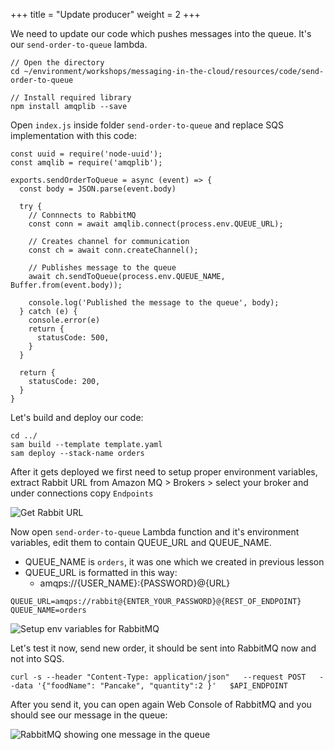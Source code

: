 +++
title = "Update producer"
weight = 2
+++

We need to update our code which pushes messages into the queue. It's our `send-order-to-queue` lambda.

```
// Open the directory
cd ~/environment/workshops/messaging-in-the-cloud/resources/code/send-order-to-queue

// Install required library
npm install amqplib --save
```

Open `index.js` inside folder `send-order-to-queue` and replace SQS implementation with this code:

```
const uuid = require('node-uuid');
const amqlib = require('amqplib');

exports.sendOrderToQueue = async (event) => {
  const body = JSON.parse(event.body)

  try {
    // Connnects to RabbitMQ
    const conn = await amqlib.connect(process.env.QUEUE_URL);

    // Creates channel for communication
    const ch = await conn.createChannel();

    // Publishes message to the queue
    await ch.sendToQueue(process.env.QUEUE_NAME, Buffer.from(event.body));

    console.log('Published the message to the queue', body);
  } catch (e) {
    console.error(e)
    return {
      statusCode: 500,
    }
  }

  return {
    statusCode: 200,
  }
}
```

Let's build and deploy our code:

```
cd ../
sam build --template template.yaml
sam deploy --stack-name orders
```

After it gets deployed we first need to setup proper environment variables, extract Rabbit URL from Amazon MQ > Brokers > select your broker and under connections copy `Endpoints`

![Get Rabbit URL](/images/mq/get-rabbitmq-endpoint.png)

Now open `send-order-to-queue` Lambda function and it's environment variables, edit them to contain QUEUE_URL and QUEUE_NAME.

  - QUEUE_NAME is `orders`, it was one which we created in previous lesson
  - QUEUE_URL is formatted in this way:
      - amqps://{USER_NAME}:{PASSWORD}@{URL}

```
QUEUE_URL=amqps://rabbit@{ENTER_YOUR_PASSWORD}@{REST_OF_ENDPOINT}
QUEUE_NAME=orders
```

![Setup env variables for RabbitMQ](/images/mq/lambda-environment.png)

Let's test it now, send new order, it should be sent into RabbitMQ now and not into SQS.

```
curl -s --header "Content-Type: application/json"   --request POST   --data '{"foodName": "Pancake", "quantity":2 }'   $API_ENDPOINT
```

After you send it, you can open again Web Console of RabbitMQ and you should see our message in the queue:

![RabbitMQ showing one message in the queue](/images/mq/rabbitmq-messages-in-queue.png)
